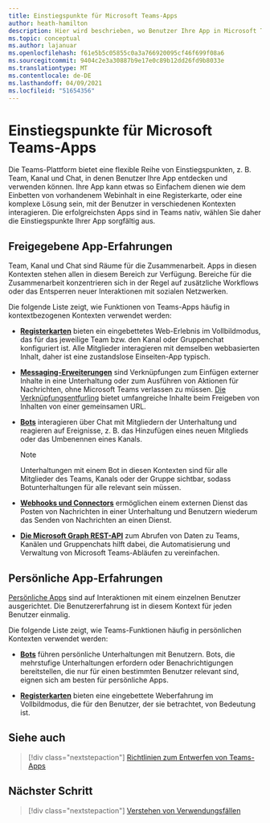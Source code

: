 ```yaml
---
title: Einstiegspunkte für Microsoft Teams-Apps
author: heath-hamilton
description: Hier wird beschrieben, wo Benutzer Ihre App in Microsoft Teams finden und verwenden können.
ms.topic: conceptual
ms.author: lajanuar
ms.openlocfilehash: f61e5b5c05855c0a3a766920095cf46f699f08a6
ms.sourcegitcommit: 9404c2e3a30887b9e17e0c89b12dd26fd9b8033e
ms.translationtype: MT
ms.contentlocale: de-DE
ms.lasthandoff: 04/09/2021
ms.locfileid: "51654356"
---
```

# <a name="entry-points-for-teams-apps"></a>Einstiegspunkte für Microsoft Teams-Apps

Die Teams-Plattform bietet eine flexible Reihe von Einstiegspunkten, z. B. Team, Kanal und Chat, in denen Benutzer Ihre App entdecken und verwenden können. Ihre App kann etwas so Einfachem dienen wie dem Einbetten von vorhandenem Webinhalt in eine Registerkarte, oder eine komplexe Lösung sein, mit der Benutzer in verschiedenen Kontexten interagieren.
Die erfolgreichsten Apps sind in Teams nativ, wählen Sie daher die Einstiegspunkte Ihrer App sorgfältig aus.

## <a name="shared-app-experiences"></a>Freigegebene App-Erfahrungen

Team, Kanal und Chat sind Räume für die Zusammenarbeit. Apps in diesen Kontexten stehen allen in diesem Bereich zur Verfügung. Bereiche für die Zusammenarbeit konzentrieren sich in der Regel auf zusätzliche Workflows oder das Entsperren neuer Interaktionen mit sozialen Netzwerken.

Die folgende Liste zeigt, wie Funktionen von Teams-Apps häufig in kontextbezogenen Kontexten verwendet werden:

* [**Registerkarten**](~/tabs/what-are-tabs.md) bieten ein eingebettetes Web-Erlebnis im Vollbildmodus, das für das jeweilige Team bzw. den Kanal oder Gruppenchat konfiguriert ist. Alle Mitglieder interagieren mit demselben webbasierten Inhalt, daher ist eine zustandslose Einseiten-App typisch.

* [**Messaging-Erweiterungen**](~/messaging-extensions/what-are-messaging-extensions.md) sind Verknüpfungen zum Einfügen externer Inhalte in eine Unterhaltung oder zum Ausführen von Aktionen für Nachrichten, ohne Microsoft Teams verlassen zu müssen. [Die Verknüpfungsentfurling](~/messaging-extensions/how-to/link-unfurling.md) bietet umfangreiche Inhalte beim Freigeben von Inhalten von einer gemeinsamen URL.

* [**Bots**](~/bots/what-are-bots.md) interagieren über Chat mit Mitgliedern der Unterhaltung und reagieren auf Ereignisse, z. B. das Hinzufügen eines neuen Mitglieds oder das Umbenennen eines Kanals. 
   > [!NOTE]
   > Unterhaltungen mit einem Bot in diesen Kontexten sind für alle Mitglieder des Teams, Kanals oder der Gruppe sichtbar, sodass Botunterhaltungen für alle relevant sein müssen.

* [**Webhooks und Connectors**](~/webhooks-and-connectors/what-are-webhooks-and-connectors.md) ermöglichen einem externen Dienst das Posten von Nachrichten in einer Unterhaltung und Benutzern wiederum das Senden von Nachrichten an einen Dienst.

* [**Die Microsoft Graph REST-API**](https://docs.microsoft.com/graph/teams-concept-overview) zum Abrufen von Daten zu Teams, Kanälen und Gruppenchats hilft dabei, die Automatisierung und Verwaltung von Microsoft Teams-Abläufen zu vereinfachen.

## <a name="personal-app-experiences"></a>Persönliche App-Erfahrungen

[Persönliche Apps](../concepts/design/personal-apps.md) sind auf Interaktionen mit einem einzelnen Benutzer ausgerichtet. Die Benutzererfahrung ist in diesem Kontext für jeden Benutzer einmalig.

Die folgende Liste zeigt, wie Teams-Funktionen häufig in persönlichen Kontexten verwendet werden:

* [**Bots**](~/bots/what-are-bots.md) führen persönliche Unterhaltungen mit Benutzern. Bots, die mehrstufige Unterhaltungen erfordern oder Benachrichtigungen bereitstellen, die nur für einen bestimmten Benutzer relevant sind, eignen sich am besten für persönliche Apps.

* [**Registerkarten**](~/tabs/what-are-tabs.md) bieten eine eingebettete Weberfahrung im Vollbildmodus, die für den Benutzer, der sie betrachtet, von Bedeutung ist.

## <a name="see-also"></a>Siehe auch

> [!div class="nextstepaction"]
> [Richtlinien zum Entwerfen von Teams-Apps](../concepts/design/design-teams-app-overview.md)

## <a name="next-step"></a>Nächster Schritt

> [!div class="nextstepaction"]
> [Verstehen von Verwendungsfällen](../concepts/design/understand-use-cases.md)
